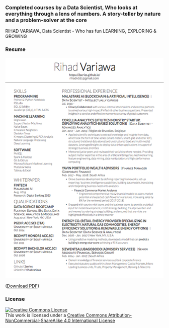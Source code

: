 ### Completed courses by a Data Scientist, Who looks at everything through a lens of numbers. A story-teller by nature and a problem-solver at the core
RIHAD VARIAWA, Data Scientist - Who has fun LEARNING, EXPLORING & GROWING

### Resume
<img src="./image_gallery/rv_resume.png" width="550" height="700"/>


([Download PDF](image_gallery/rihad_variawa_resume.pdf))

### License
<a rel="license" href="http://creativecommons.org/licenses/by-nc-sa/4.0/"><img alt="Creative Commons License" style="border-width:0" src="https://i.creativecommons.org/l/by-nc-sa/4.0/88x31.png" /></a><br />This work is licensed under a <a rel="license" href="http://creativecommons.org/licenses/by-nc-sa/4.0/">Creative Commons Attribution-NonCommercial-ShareAlike 4.0 International License</a>
